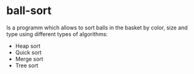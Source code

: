 # ball-sort
Is a programm which allows to sort balls in the basket by color, size and type using different types of algorithms:
- Heap sort
- Quick sort
- Merge sort
- Tree sort

